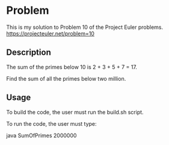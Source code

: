 # Problem 

This is my solution to Problem 10 of the Project Euler problems.
https://projecteuler.net/problem=10

## Description

The sum of the primes below 10 is 2 + 3 + 5 + 7 = 17.

Find the sum of all the primes below two million.

## Usage

To build the code, the user must run the build.sh script.

To run the code, the user must type:

java SumOfPrimes 2000000